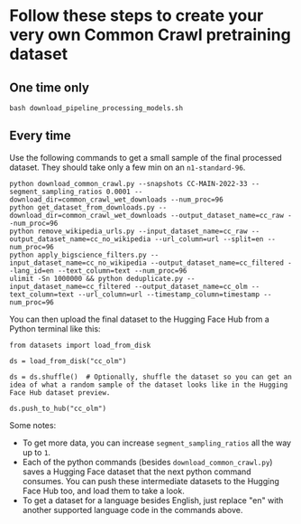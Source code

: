 # Follow these steps to create your very own Common Crawl pretraining dataset

## One time only
`bash download_pipeline_processing_models.sh`

## Every time

Use the following commands to get a small sample of the final processed dataset. They should take only a few min on an `n1-standard-96`.

```
python download_common_crawl.py --snapshots CC-MAIN-2022-33 --segment_sampling_ratios 0.0001 --download_dir=common_crawl_wet_downloads --num_proc=96
python get_dataset_from_downloads.py --download_dir=common_crawl_wet_downloads --output_dataset_name=cc_raw --num_proc=96
python remove_wikipedia_urls.py --input_dataset_name=cc_raw --output_dataset_name=cc_no_wikipedia --url_column=url --split=en --num_proc=96
python apply_bigscience_filters.py --input_dataset_name=cc_no_wikipedia --output_dataset_name=cc_filtered --lang_id=en --text_column=text --num_proc=96
ulimit -Sn 1000000 && python deduplicate.py --input_dataset_name=cc_filtered --output_dataset_name=cc_olm --text_column=text --url_column=url --timestamp_column=timestamp --num_proc=96
```

You can then upload the final dataset to the Hugging Face Hub from a Python terminal like this:

```
from datasets import load_from_disk

ds = load_from_disk("cc_olm")

ds = ds.shuffle()  # Optionally, shuffle the dataset so you can get an idea of what a random sample of the dataset looks like in the Hugging Face Hub dataset preview.

ds.push_to_hub("cc_olm")
```

Some notes:

* To get more data, you can increase `segment_sampling_ratios` all the way up to `1`.
* Each of the python commands (besides `download_common_crawl.py`) saves a Hugging Face dataset that the next python command consumes. You can push these intermediate datasets to the Hugging Face Hub too, and load them to take a look.
* To get a dataset for a language besides English, just replace "en" with another supported language code in the commands above.

